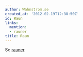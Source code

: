 ```yaml
---
author: Wahnstrom.se
created_at: '2012-02-19T12:38:50Z'
id: Raun
links:
  mention:
  - rauner
title: Raun
---
```


Se [rauner].

  [rauner]: rauner